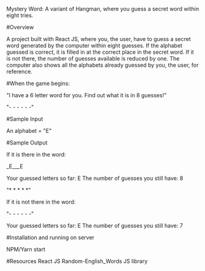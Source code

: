 Mystery Word: A variant of Hangman, where you guess a secret word within eight tries.

#Overview

A project built with React JS, where you, the user,  have to guess a secret word generated by the computer within eight guesses. If the alphabet guessed is correct, it is filled in at the correct place in the secret word. If it is not there, the number of guesses available is reduced by one. The computer also shows all the alphabets already guessed by you, the user, for reference. 

#When the game begins: 

"I have a 6 letter word for you. Find out what it is in 8 guesses!"

"- - - - - -"


#Sample Input

An alphabet = "E"


#Sample Output

If it is there in the word:

_E___E

Your guessed letters so far: E
The number of guesses you still have: 8

"* * * * *"

If it is not there in the word:

"- - - - - -"

Your guessed letters so far: E
The number of guesses you still have: 7



#Installation and running on server

NPM/Yarn start


#Resources
React JS
Random-English_Words JS library



